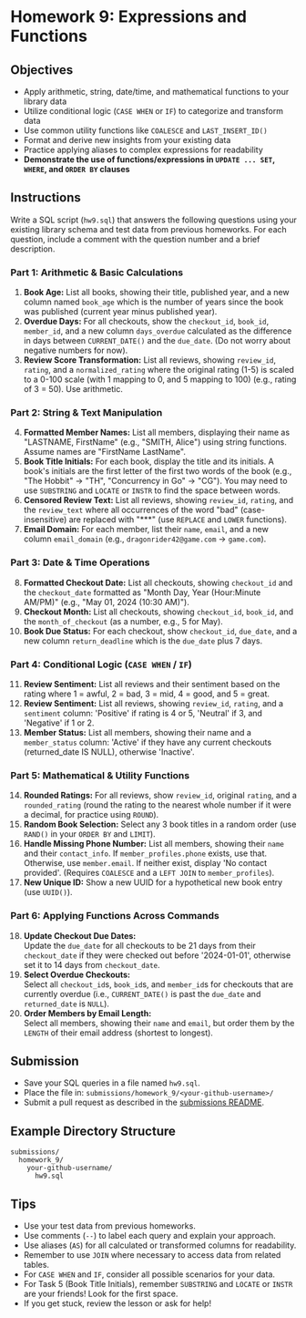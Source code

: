 # Homework 9: Expressions and Functions

## Objectives

- Apply arithmetic, string, date/time, and mathematical functions to your library data
- Utilize conditional logic (`CASE WHEN` or `IF`) to categorize and transform data
- Use common utility functions like `COALESCE` and `LAST_INSERT_ID()`
- Format and derive new insights from your existing data
- Practice applying aliases to complex expressions for readability
- **Demonstrate the use of functions/expressions in `UPDATE ... SET`, `WHERE`, and `ORDER BY` clauses**

## Instructions

Write a SQL script (`hw9.sql`) that answers the following questions using your existing library schema and test data from previous homeworks. For each question, include a comment with the question number and a brief description.

### Part 1: Arithmetic & Basic Calculations

1.  **Book Age:** List all books, showing their title, published year, and a new column named `book_age` which is the number of years since the book was published (current year minus published year).
2.  **Overdue Days:** For all checkouts, show the `checkout_id`, `book_id`, `member_id`, and a new column `days_overdue` calculated as the difference in days between `CURRENT_DATE()` and the `due_date`. (Do not worry about negative numbers for now).
3.  **Review Score Transformation:** List all reviews, showing `review_id`, `rating`, and a `normalized_rating` where the original rating (1-5) is scaled to a 0-100 scale (with 1 mapping to 0, and 5 mapping to 100) (e.g., rating of 3 = 50). Use arithmetic.

### Part 2: String & Text Manipulation

4.  **Formatted Member Names:** List all members, displaying their name as "LASTNAME, FirstName" (e.g., "SMITH, Alice") using string functions. Assume names are "FirstName LastName".
5.  **Book Title Initials:** For each book, display the title and its initials. A book's initials are the first letter of the first two words of the book (e.g., "The Hobbit" -> "TH", "Concurrency in Go" -> "CG"). You may need to use `SUBSTRING` and `LOCATE` or `INSTR` to find the space between words.
6.  **Censored Review Text:** List all reviews, showing `review_id`, `rating`, and the `review_text` where all occurrences of the word "bad" (case-insensitive) are replaced with "\*\*\*" (use `REPLACE` and `LOWER` functions).
7.  **Email Domain:** For each member, list their `name`, `email`, and a new column `email_domain` (e.g., `dragonrider42@game.com` -> `game.com`).

### Part 3: Date & Time Operations

8.  **Formatted Checkout Date:** List all checkouts, showing `checkout_id` and the `checkout_date` formatted as "Month Day, Year (Hour:Minute AM/PM)" (e.g., "May 01, 2024 (10:30 AM)").
9.  **Checkout Month:** List all checkouts, showing `checkout_id`, `book_id`, and the `month_of_checkout` (as a number, e.g., 5 for May).
10. **Book Due Status:** For each checkout, show `checkout_id`, `due_date`, and a new column `return_deadline` which is the `due_date` plus 7 days.

### Part 4: Conditional Logic (`CASE WHEN` / `IF`)

11. **Review Sentiment:** List all reviews and their sentiment based on the rating where 1 = awful, 2 = bad, 3 = mid, 4 = good, and 5 = great.
12. **Review Sentiment:** List all reviews, showing `review_id`, `rating`, and a `sentiment` column: 'Positive' if rating is 4 or 5, 'Neutral' if 3, and 'Negative' if 1 or 2.
13. **Member Status:** List all members, showing their name and a `member_status` column: 'Active' if they have any current checkouts (returned_date IS NULL), otherwise 'Inactive'.

### Part 5: Mathematical & Utility Functions

14. **Rounded Ratings:** For all reviews, show `review_id`, original `rating`, and a `rounded_rating` (round the rating to the nearest whole number if it were a decimal, for practice using `ROUND`).
15. **Random Book Selection:** Select any 3 book titles in a random order (use `RAND()` in your `ORDER BY` and `LIMIT`).
16. **Handle Missing Phone Number:** List all members, showing their `name` and their `contact_info`. If `member_profiles.phone` exists, use that. Otherwise, use `member.email`. If neither exist, display 'No contact provided'. (Requires `COALESCE` and a `LEFT JOIN` to `member_profiles`).
17. **New Unique ID:** Show a new UUID for a hypothetical new book entry (use `UUID()`).

### Part 6: Applying Functions Across Commands

18. **Update Checkout Due Dates:**  
    Update the `due_date` for all checkouts to be 21 days from their `checkout_date` if they were checked out before '2024-01-01', otherwise set it to 14 days from `checkout_date`.
19. **Select Overdue Checkouts:**  
    Select all `checkout_id`s, `book_id`s, and `member_id`s for checkouts that are currently overdue (i.e., `CURRENT_DATE()` is past the `due_date` and `returned_date` is `NULL`).
20. **Order Members by Email Length:**  
    Select all members, showing their `name` and `email`, but order them by the `LENGTH` of their email address (shortest to longest).

## Submission

- Save your SQL queries in a file named `hw9.sql`.
- Place the file in:
  `submissions/homework_9/<your-github-username>/`
- Submit a pull request as described in the [submissions README](../submissions/README.md).

## Example Directory Structure

```
submissions/
  homework_9/
    your-github-username/
      hw9.sql
```

## Tips

- Use your test data from previous homeworks.
- Use comments (`--`) to label each query and explain your approach.
- Use aliases (`AS`) for all calculated or transformed columns for readability.
- Remember to use `JOIN` where necessary to access data from related tables.
- For `CASE WHEN` and `IF`, consider all possible scenarios for your data.
- For Task 5 (Book Title Initials), remember `SUBSTRING` and `LOCATE` or `INSTR` are your friends! Look for the first space.
- If you get stuck, review the lesson or ask for help!
